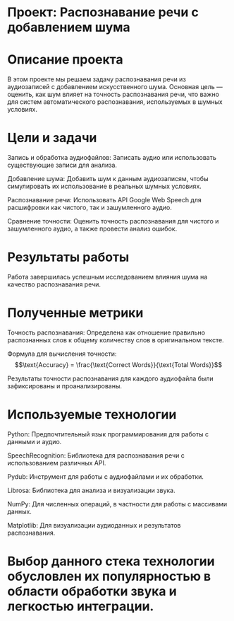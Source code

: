 # Проект: Распознавание речи с добавлением шума
# Описание проекта

В этом проекте мы решаем задачу распознавания речи из аудиозаписей с добавлением искусственного шума. Основная цель — оценить, как шум влияет на точность распознавания речи, что важно для систем автоматического распознавания, используемых в шумных условиях.

# Цели и задачи

Запись и обработка аудиофайлов: Записать аудио или использовать существующие записи для анализа.

Добавление шума: Добавить шум к данным аудиозаписям, чтобы симулировать их использование в реальных шумных условиях.

Распознавание речи: Использовать API Google Web Speech для расшифровки как чистого, так и зашумленного аудио.

Сравнение точности: Оценить точность распознавания для чистого и зашумленного аудио, а также провести анализ ошибок.

# Результаты работы

Работа завершилась успешным исследованием влияния шума на качество распознавания речи.

# Полученные метрики


Точность распознавания: Определена как отношение правильно распознанных слов к общему количеству слов в оригинальном тексте.

Формула для вычисления точности:
$$\text{Accuracy} = \frac{\text{Correct Words}}{\text{Total Words}}$$


Результаты точности распознавания для каждого аудиофайла были зафиксированы и проанализированы.

# Используемые технологии


Python: Предпочтительный язык программирования для работы с данными и аудио.

SpeechRecognition: Библиотека для распознавания речи с использованием различных API.

Pydub: Инструмент для работы с аудиофайлами и их обработки.

Librosa: Библиотека для анализа и визуализации звука.

NumPy: Для численных операций, в частности для работы с массивами данных.

Matplotlib: Для визуализации аудиоданных и результатов распознавания.

# Выбор данного стека технологии обусловлен их популярностью в области обработки звука и легкостью интеграции.

